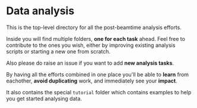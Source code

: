# Data analysis

This is the top-level directory for all the post-beamtime analysis efforts.

Inside you will find multiple folders, **one for each task** ahead. Feel free
to contribute to the ones you wish, either by improving existing analysis
scripts or starting a new one from scratch.

Also please do raise an issue if you want to add **new analysis tasks**.

By having all the efforts combined in one place you'll be able to **learn**
from eachother, **avoid duplicating** work, and immediately see your **impact**.

It also contains the special `tutorial` folder which contains examples to
help you get started analysing data.
